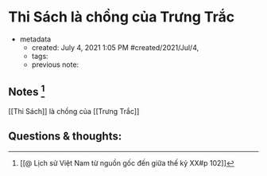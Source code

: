 # Thi Sách là chồng của Trưng Trắc

- metadata
	- created: July 4, 2021 1:05 PM #created/2021/Jul/4,
	- tags:
	- previous note:

## Notes [^1]
[[Thi Sách]] là chồng của [[Trưng Trắc]]

## Questions & thoughts:
[^1]:[[@ Lịch sử Việt Nam từ nguồn gốc đến giữa thế kỷ XX#p 102]]
